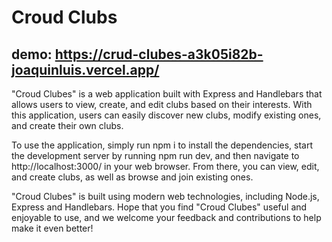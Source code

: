# Croud Clubs

## demo: https://crud-clubes-a3k05i82b-joaquinluis.vercel.app/

"Croud Clubes" is a web application built with Express and Handlebars that allows users to view, create, and edit clubs based on their interests. With this application, users can easily discover new clubs, modify existing ones, and create their own clubs.

To use the application, simply run npm i to install the dependencies, start the development server by running npm run dev, and then navigate to http://localhost:3000/ in your web browser. From there, you can view, edit, and create clubs, as well as browse and join existing ones.

"Croud Clubes" is built using modern web technologies, including Node.js, Express and Handlebars.
Hope that you find "Croud Clubes" useful and enjoyable to use, and we welcome your feedback and contributions to help make it even better!
